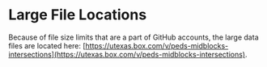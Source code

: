 # Large File Locations

Because of file size limits that are a part of GitHub accounts, the large data files are located here: [https://utexas.box.com/v/peds-midblocks-intersections](https://utexas.box.com/v/peds-midblocks-intersections).